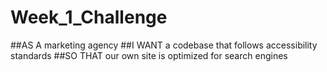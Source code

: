 # Week_1_Challenge
##AS A marketing agency
##I WANT a codebase that follows accessibility standards
##SO THAT our own site is optimized for search engines
